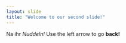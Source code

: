 ```yaml
---
layout: slide
title: "Welcome to our second slide!"
---
```

Na ihr *Nuddeln!*
Use the left arrow to go **back!**
